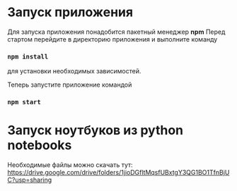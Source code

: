 # Запуск приложения

Для запуска приложения понадобится пакетный менеджер **npm**
Перед стартом перейдите в директорию приложения и выполните команду

### `npm install`

для установки необходимых зависимостей.

Теперь запустите приложение командой 

### `npm start`

# Запуск ноутбуков из python notebooks

Необходимые файлы можно скачать тут: https://drive.google.com/drive/folders/1jioDGfltMqsfUBxtgY3QG1BO1TfnBjUC?usp=sharing
